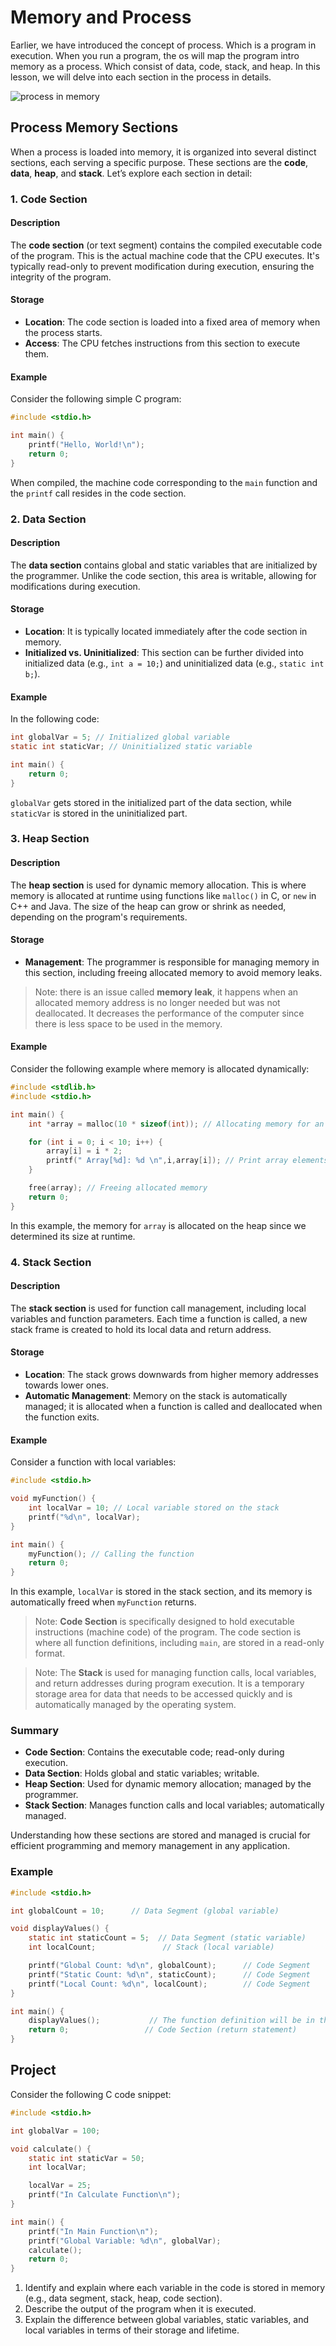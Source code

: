 # Memory and Process
Earlier, we have introduced the concept of process. Which is a program in execution. When you run a program, the os will map the program intro memory as a process. Which consist of data, code, stack, and heap. In this lesson, we will delve into each section in the process in details.

![process in memory](./images/04.process.png)


## Process Memory Sections
When a process is loaded into memory, it is organized into several distinct sections, each serving a specific purpose. These sections are the **code**, **data**, **heap**, and **stack**. Let’s explore each section in detail:

### 1. Code Section

#### Description
The **code section** (or text segment) contains the compiled executable code of the program. This is the actual machine code that the CPU executes. It's typically read-only to prevent modification during execution, ensuring the integrity of the program.

#### Storage
- **Location**: The code section is loaded into a fixed area of memory when the process starts.
- **Access**: The CPU fetches instructions from this section to execute them.

#### Example
Consider the following simple C program:

```c
#include <stdio.h>

int main() {
    printf("Hello, World!\n");
    return 0;
}
```

When compiled, the machine code corresponding to the `main` function and the `printf` call resides in the code section.

### 2. Data Section

#### Description
The **data section** contains global and static variables that are initialized by the programmer. Unlike the code section, this area is writable, allowing for modifications during execution.

#### Storage
- **Location**: It is typically located immediately after the code section in memory.
- **Initialized vs. Uninitialized**: This section can be further divided into initialized data (e.g., `int a = 10;`) and uninitialized data (e.g., `static int b;`).

#### Example
In the following code:

```c
int globalVar = 5; // Initialized global variable
static int staticVar; // Uninitialized static variable

int main() {
    return 0;
}
```

`globalVar` gets stored in the initialized part of the data section, while `staticVar` is stored in the uninitialized part.

### 3. Heap Section

#### Description
The **heap section** is used for dynamic memory allocation. This is where memory is allocated at runtime using functions like `malloc()` in C, or `new` in C++ and Java. The size of the heap can grow or shrink as needed, depending on the program's requirements.

#### Storage
- **Management**: The programmer is responsible for managing memory in this section, including freeing allocated memory to avoid memory leaks.

> Note: there is an issue called **memory leak**, it happens when an allocated memory address is no longer needed but was not deallocated. It decreases the performance of the computer since there is less space to be used in the memory.

#### Example
Consider the following example where memory is allocated dynamically:

```c
#include <stdlib.h>
#include <stdio.h>

int main() {
    int *array = malloc(10 * sizeof(int)); // Allocating memory for an array of 10 integers

    for (int i = 0; i < 10; i++) {
        array[i] = i * 2;
        printf(" Array[%d]: %d \n",i,array[i]); // Print array elements
    }

    free(array); // Freeing allocated memory
    return 0;
}
```

In this example, the memory for `array` is allocated on the heap since we determined its size at runtime.

### 4. Stack Section

#### Description
The **stack section** is used for function call management, including local variables and function parameters. Each time a function is called, a new stack frame is created to hold its local data and return address.

#### Storage
- **Location**: The stack grows downwards from higher memory addresses towards lower ones.
- **Automatic Management**: Memory on the stack is automatically managed; it is allocated when a function is called and deallocated when the function exits.

#### Example
Consider a function with local variables:

```c
#include <stdio.h>

void myFunction() {
    int localVar = 10; // Local variable stored on the stack
    printf("%d\n", localVar);
}

int main() {
    myFunction(); // Calling the function
    return 0;
}
```
In this example, `localVar` is stored in the stack section, and its memory is automatically freed when `myFunction` returns.

> Note: **Code Section** is specifically designed to hold executable instructions (machine code) of the program. The code section is where all function definitions, including `main`, are stored in a read-only format.

>Note: The **Stack** is used for managing function calls, local variables, and return addresses during program execution. It is a temporary storage area for data that needs to be accessed quickly and is automatically managed by the operating system.

### Summary

- **Code Section**: Contains the executable code; read-only during execution.
- **Data Section**: Holds global and static variables; writable.
- **Heap Section**: Used for dynamic memory allocation; managed by the programmer.
- **Stack Section**: Manages function calls and local variables; automatically managed.

Understanding how these sections are stored and managed is crucial for efficient programming and memory management in any application.

### Example

```c
#include <stdio.h>

int globalCount = 10;      // Data Segment (global variable)

void displayValues() {
    static int staticCount = 5;  // Data Segment (static variable)
    int localCount;               // Stack (local variable)

    printf("Global Count: %d\n", globalCount);      // Code Segment
    printf("Static Count: %d\n", staticCount);      // Code Segment
    printf("Local Count: %d\n", localCount);        // Code Segment
}

int main() {
    displayValues();           // The function definition will be in the Code Segment but the execution context (variables and return address) are in the Stack segment
    return 0;                 // Code Section (return statement)
}

```

## Project
Consider the following C code snippet:

```c
#include <stdio.h>

int globalVar = 100;

void calculate() {
    static int staticVar = 50;
    int localVar;

    localVar = 25;
    printf("In Calculate Function\n");
}

int main() {
    printf("In Main Function\n");
    printf("Global Variable: %d\n", globalVar);
    calculate();
    return 0;
}

```

1. Identify and explain where each variable in the code is stored in memory (e.g., data segment, stack, heap, code section).
2. Describe the output of the program when it is executed.
3. Explain the difference between global variables, static variables, and local variables in terms of their storage and lifetime.